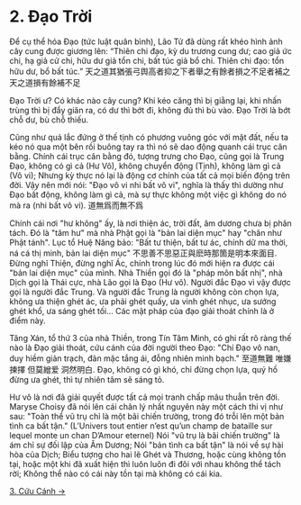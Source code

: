 # 2. Đạo Trời

Để cụ thể hóa Đạo (tức luật quân bình), Lão Tử đã dùng rất khéo hình ảnh cây
cung được giương lên: “Thiên chi đạo, kỳ du trương cung dư; cao giả ức chi, hạ
giả cử chi, hữu dư giả tổn chi, bất túc giả bổ chi. Thiên chi đạo: tổn hữu dư,
bổ bất túc.” 天之道其猶張弓舆高者抑之下者舉之有餘者損之不足者補之天之道損有餘補不足

Đạo Trời ư? Có khác nào cây cung? Khi kéo căng thì bị giằng lại, khi nhấn trùng
thì bị đẩy giãn ra, có dư thì bớt đi, không đủ thì bù vào. Đạo Trời là bớt chỗ
dư, bù chỗ thiếu.

Cũng như quả lắc đứng ở thế tịnh có phương vuông góc với mặt đất, nếu ta kéo nó
qua một bên rồi buông tay ra thì nó sẽ dao động quanh cái trục cân bằng. Chính
cái trục cân bằng đó, tượng trưng cho Đạo, cũng gọi là Trung Đạo, không có gì
cả (Hư Vô), không chuyển động (Tịnh), không làm gì cả (Vô vi); Nhưng kỳ thực nó 
lại là động cơ chính của tất cả mọi biến động trên đời. Vậy nên mới nói: "Đạo 
vô vi nhi bất vô vi", nghĩa là thấy thì dường như Đạo bất động, không làm gì 
cả, mà sự thực không một việc gì không do nó mà ra (nhi bất vô vi). 道無爲而無不爲

Chính cái nơi "hư không" ấy, là nơi thiện ác, trời đất, âm dương chưa bị phân
tách. Đó là "tâm hư" mà nhà Phật gọi là "bản lai diện mục" hay "chân như Phật
tánh". Lục tổ Huệ Năng bảo: "Bất tư thiện, bất tư ác, chính dữ ma thời, ná cá
thị minh, bản lai diện mục" 不思善不思惡正與麽時那箇是明本來面目. Đừng nghĩ Thiện,
đừng nghĩ Ác, chính trong lúc đó mới hiện ra được cái "bản lai diện mục" của
mình. Nhà Thiền gọi đó là "pháp môn bất nhị", nhà Dịch gọi là Thái cực, nhà Lão
gọi là Đạo (Hư vô). Người đắc Đạo vì vậy được gọi là người đắc Trung. Và người
đắc Trung là người không còn chọn lựa, không ưa thiện ghét ác, ưa phải ghét
quấy, ưa vinh ghét nhục, ưa sướng ghét khổ, ưa sáng ghét tối... Các mật pháp của
đạo giải thoát chính là ở điểm này.

Tăng Xán, tổ thứ 3 của nhà Thiền, trong Tín Tâm Minh, có ghi rất rõ ràng thế nào
là Đạo giải thoát, cứu cánh của đời người theo Đạo: "Chí Đạo vô nan, duy hiềm
giản trạch, đản mặc tắng ái, đỗng nhiên minh bạch." 至道無難 唯嫌揀擇 但莫繒爱
洞然明白. Đạo, không có gì khó, chỉ đừng chọn lựa, quý hồ đừng ưa ghét, thì tự
nhiên tâm sẽ sáng tỏ.

Hư vô là nơi đã giải quyết được tất cả mọi tranh chấp mâu thuẫn trên đời. Maryse
Choisy đã nói lên cái chân lý nhất nguyên này một cách thi vị như sau: "Toàn thể
vũ trụ chỉ là một bãi chiến trường, trong đó trỗi lên một bản tình ca bất tận."
(L’Univers tout entier n’est qu’un champ de bataille sur lequel monte un chan
D’Amour eternel) Nói "vũ trụ là bãi chiến trường" là ám chỉ sự đối lập của Âm
Dương; Nói "bản tình ca bất tận" là nói về sự hài hòa của Dịch; Biểu tượng cho
hai lẽ Ghét và Thương, hoặc cùng không tồn tại, hoặc một khi đã xuất hiện thì
luôn luôn đi đôi với nhau không thể tách rời; Không thể nào có cái này tồn tại 
mà không có cái kia.

[3. Cứu Cánh &rarr;](https://github.com/thaicuc/tinh-hoa-dao-hoc/blob/master/contents/03-cuu-canh.md)
